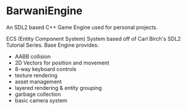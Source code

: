 # BarwaniEngine
An SDL2 based C++ Game Engine used for personal projects. 

ECS (Entity Component System) System based off of Carl Birch's SDL2 Tutorial Series. Base Engine provides:
- AABB collision
- 2D Vectors for position and movement
- 8-way keyboard controls
- texture rendering
- asset management
- layered rendering & entity grouping
- garbage collection
- basic camera system
